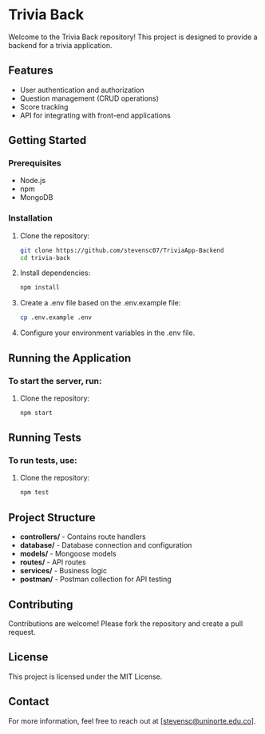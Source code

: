 # Trivia Back

Welcome to the Trivia Back repository! This project is designed to provide a backend for a trivia application. 

## Features

- User authentication and authorization
- Question management (CRUD operations)
- Score tracking
- API for integrating with front-end applications

## Getting Started

### Prerequisites

- Node.js
- npm
- MongoDB

### Installation

1. Clone the repository:
   ```sh
   git clone https://github.com/stevensc07/TriviaApp-Backend
   cd trivia-back

2. Install dependencies:
   ```sh
   npm install

3. Create a .env file based on the .env.example file:
   ```sh
   cp .env.example .env

4. Configure your environment variables in the .env file.

## Running the Application

### To start the server, run:

1. Clone the repository:
   ```sh
   npm start

## Running Tests

### To run tests, use:

1. Clone the repository:
   ```sh
   npm test

## Project Structure

- **controllers/** - Contains route handlers
- **database/** - Database connection and configuration
- **models/** - Mongoose models
- **routes/** - API routes
- **services/** - Business logic
- **postman/** - Postman collection for API testing

## Contributing
Contributions are welcome! Please fork the repository and create a pull request.

## License
This project is licensed under the MIT License.

## Contact
For more information, feel free to reach out at [stevensc@uninorte.edu.co].